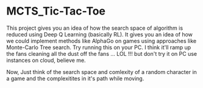 # MCTS_Tic-Tac-Toe
This project gives you an idea of how the search space of algorithm is reduced using Deep Q Learning (basically RL). It gives you an idea of how we could implement methods like AlphaGo on games using approaches like Monte-Carlo Tree search. Try running this on your PC. I think it'll ramp up the fans cleaning all the dust off the fans ... LOL !!! but don't try it on PC use instances on cloud, believe me.

Now, Just think of the search space and comlexity of a random character in a game and the complexitites in it's path while moving. 

